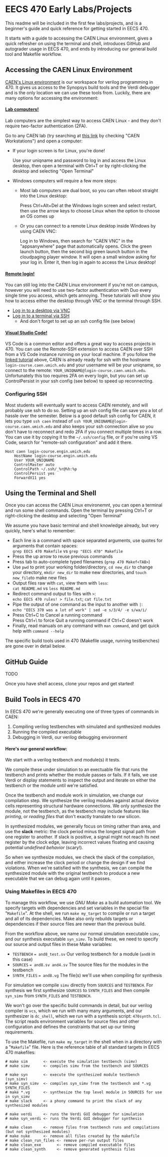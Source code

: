 # EECS 470 Early Labs/Projects

This readme will be included in the first few labs/projects, and is a
beginner's guide and quick reference for getting started in EECS 470.

It starts with a guide to accessing the CAEN Linux environment, gives a
quick refresher on using the terminal and shell, introduces GitHub and
autograder usage in EECS 470, and ends by introducing our general build
tool and Makefile workflow.

## Accessing the CAEN Linux Environment

[CAEN's Linux environment](https://caen.engin.umich.edu/software/clse/)
is our workspace for verilog programming in 470. It gives us access to
the Synopsys build tools and the Verdi debugger and is the only location
we can use these tools from. Luckily, there are many options for
accessing the environment:

#### [Lab computers!](https://caen.engin.umich.edu/software/clse/)

Lab computers are the simplest way to access CAEN Linux - and they don't
require two-factor authentication (2FA).

Go to any CAEN lab (try searching at
[this link](https://its.umich.edu/computing/computers-software/campus-computing-sites/computer-labs-map)
by checking "CAEN Workstations") and open a computer:

- If your login screen is for Linux, you're done!

  Use your uniqname and password to log in and access the Linux desktop,
  then open a terminal with Ctrl+T or by right-clicking the desktop and
  selecting "Open Terminal"

- Windows computers will require a few more steps:

  - Most lab computers are dual boot, so you can often reboot straight
    into the Linux desktop:

    Press Ctrl+Alt+Del at the Windows login screen and select restart,
    then use the arrow keys to choose Linux when the option to choose an
    OS comes up

  - Or you can connect to a remote Linux desktop inside Windows by using
    CAEN VNC:

    Log in to Windows, then search for "CAEN VNC" in the "appsanywhere"
    page that automatically opens. Click the green launch button, then
    the second big green launch button in the cloudpaging player window.
    It will open a small window asking for your log in. Enter it, then
    log in again to access the Linux desktop!

#### [Remote login!](https://caen.engin.umich.edu/connect/linux-login-service/)

You can still log into the CAEN Linux environment if you're not on
campus, however you will need to use two-factor authentication with Duo
every single time you access, which gets annoying. These tutorials will
show you how to access either the desktop through VNC or the terminal
through SSH.

- [Log in to a desktop via VNC](https://teamdynamix.umich.edu/TDClient/76/Portal/KB/ArticleDet?ID=4999)
- [Log in to a terminal via SSH](https://teamdynamix.umich.edu/TDClient/76/Portal/KB/ArticleDet?ID=5002)
  - And don't forget to set up an ssh config file (see below)

#### [Visual Studio Code!](https://code.visualstudio.com/docs/remote/ssh#_installation)

VS Code is a common editor and offers a great way to access projects in
470. You can use the Remote-SSH extension to access CAEN over SSH from a
VS Code instance running on your local machine. If you follow the
[linked tutorial](https://code.visualstudio.com/docs/remote/ssh#_installation)
above, CAEN is already ready for ssh with the hostname
`login-course.caen.umich.edu` and your username will be your uniqname,
so connect to the remote: `YOUR_UNIQNAME@login-course.caen.umich.edu`.
Unfortunately this too requires 2FA on every login, but you can set up
ControlPersist in your ssh config (see below) to speed up reconnecting.

### Configuring SSH

Most students will eventually want to access CAEN remotely, and will
probably use ssh to do so. Setting up an ssh config file can save you a
lot of hassle over the semester. Below is a good default ssh config for
CAEN, it lets you type `ssh caen` instead of
`ssh YOUR_UNIQNAME@login-course.caen.umich.edu` and also keeps your ssh
connection alive so you don't have to reconnect and redo 2FA if you
connect multiple times in a row. You can use it by copying it to the
`~/.ssh/config` file, or if you're using VS Code, search for "remote-ssh
configuration" and add it there.

```
Host caen login-course.engin.umich.edu
    HostName login-course.engin.umich.edu
    User YOUR_UNIQNAME
    ControlMaster auto
    ControlPath ~/.ssh/_%r@%h:%p
    ControlPersist yes
    ForwardX11 yes
```

## Using the Terminal and Shell

Once you can access the CAEN Linux environemnt, you can open a terminal
and run some shell commands. Open the terminal by pressing Ctrl+T or
right-clicking the desktop and selecting "Open Terminal"

We assume you have basic terminal and shell knowledge already, but very
quickly, here's what to remember:

- Each line is a command with space separated arguments, use quotes for
  arguments that contain spaces:  
  `grep EECS 470 Makefile` vs `grep "EECS 470" Makefile`
- Press the up arrow to reuse previous commands
- Press tab to auto-complete typed filenames (`grep 470 Makef<TAB>`)
- Use `pwd` to print your working folder/directory, `cd new_dir` to
  change your directory, `mkdir new_dir` to make new directories, and
  `touch new_file`to make new files
- Output files raw with `cat`, view them with `less`:  
  `cat README.md` vs `less README.md`
- Redirect command output to files with `>`:  
  `echo EECS 470 rules! > file.txt`; `cat file.txt`
- Pipe the output of one command as the input to another with `|`:  
  `echo "EECS 370 was a lot of work" | sed -e s/3/4/ -e s/wa/i/`
- Press Ctrl+C to Cancel a running command  
  Press Ctrl+\\ to force Quit a running command if Ctrl+C doesn't work
- Finally, read manuals on any command with `man command`, and get quick
  help with `command --help`

The specific build tools used in 470 (Makefile usage, running
testbenches) are gone over in detail below.

## GitHub Guide

TODO

Once you have shell access, clone your repos and get started!

## Build Tools in EECS 470

In EECS 470 we're generally executing one of three types of commands in
CAEN:

1.  Compiling verilog testbenches with simulated and synthesized modules
2.  Running the compiled executable
3.  Debugging in Verdi, our verilog debugging environment

#### Here's our general workflow:

We start with a verilog testbench and module(s) it tests.

We compile these under simulation to an exectuable file that runs the
testbench and prints whether the module passes or fails. If it fails, we
use Verdi or display statements to inspect the output and iterate on
either the testbench or the module until we're satisfied.

Once the testbench and module work in simulation, we change our
compilation step. We synthesize the verilog modules against actual
device cells representing structural hardware connections. We only
synthesize the module, not the testbench, as the testbench may include
features like *printing*, or *reading files* that don't exactly
translate to raw silicon.

In synthesized modules, we generally focus on timing rather than area,
and use the **slack** metric: the clock period minus the longest signal
path from one register to another. If slack is positive, a signal might
not reach its next register by the clock edge, leaving incorrect values
floating and causing potential *undefined behavior* (scary!).

So when we synthesize modules, we check the slack of the compilation,
and either increase the clock period or change the design if we find
violations. When we're satisfied with the synthesis, we can compile the
synthesized module with the original testbench to produce a new
executable that we can debug again until it passes.

### Using Makefiles in EECS 470

To manage this workflow, we use *GNU Make* as a build automation tool.
We specify targets with dependencies and set variables in the special
file "`Makefile`". At the shell, we run `make my_target` to compile or
run a target and all of its dependencies. Make also only rebuilds
targets or dependencies if their source files are newer than the
previous build.

From the workflow above, we name our normal simulation executable
`simv`, and our synthesis executable `syn_simv`. To build these, we need
to specify our source and output files in these Make variables:

- `TESTBENCH` `= and8_test.sv` Our verilog testbench for a module
  (`and8` in this case)
- `SOURCES` `= and8.sv and4.sv` The source files for the modules in the
  testbench
- `SYNTH_FILES` `= and8.vg` The file(s) we'll use when compiling for
  synthesis

For simulation we compile `simv` directly from `SOURCES` and
`TESTBENCH`. For synthesis we first synthesize `SOURCES` to
`SYNTH_FILES` and then compile `syn_simv` from `SYNTH_FILES` and
`TESTBENCH`.

We won't go over the specific build commands in detail, but our verilog
compiler is `vcs`, which we run with many many arguments, and our
synthesizer is `dc_shell`, which we run with a synthesis script:
`470synth.tcl`. The script reads environment variables for source files
and other configuration and defines the constraints that set up our
timing requirements.

To use the Makefile, run `make my_target` in the shell when in a
directory with a "`Makefile`" file. Here is the reference table of all
standard targets in EECS 470 makefiles:

```
# make sim       <- execute the simulation testbench (simv)
# make simv      <- compiles simv from the testbench and SOURCES

# make syn       <- execute the synthesized module testbench (syn_simv)
# make syn_simv  <- compiles syn_simv from the testbench and *.vg SYNTH_FILES
# make *.vg      <- synthesize the top level module in SOURCES for use in syn_simv
# make slack     <- a phony command to print the slack of any synthesized modules

# make verdi     <- runs the Verdi GUI debugger for simulation
# make syn_verdi <- runs the Verdi GUI debugger for synthesis

# make clean     <- remove files from testbench runs and compilations (but not synthesized modules)
# make nuke      <- remove all files created by the makefile
# make clean_run_files <- remove per-run output files
# make clean_exe       <- remove compiled executable files
# make clean_synth     <- remove generated synthesis files
```
